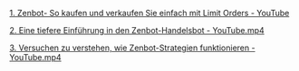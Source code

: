 [1. Zenbot- So kaufen und verkaufen Sie einfach mit Limit Orders - YouTube](./Videos/1.Zenbot_How_to_simply_Buy_and_Sell_with_limit_orders-YouTube.mp4)
</p>
<p><a href="./Videos/2.A_deeper_introduction_to_Zenbot_trading_bot-YouTube.mp4">2. Eine tiefere Einf&uuml;hrung in den Zenbot-Handelsbot - YouTube.mp4</A></p>
<p>
<p><a href="./Videos/3.Trying_to_understand_how_Zenbot_strategies_are_working-YouTube.mp4">3. Versuchen zu verstehen, wie Zenbot-Strategien funktionieren -
YouTube.mp4</A></p>